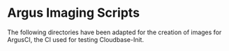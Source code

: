 # Argus Imaging Scripts

The following directories have been adapted for the creation of images for ArgusCI, the CI used for testing Cloudbase-Init.

